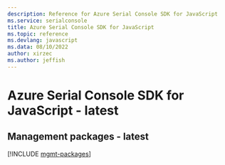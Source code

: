 ```yaml
---
description: Reference for Azure Serial Console SDK for JavaScript
ms.service: serialconsole
title: Azure Serial Console SDK for JavaScript
ms.topic: reference
ms.devlang: javascript
ms.data: 08/10/2022
author: xirzec
ms.author: jeffish
---
```

# Azure Serial Console SDK for JavaScript - latest

## Management packages - latest
[!INCLUDE [mgmt-packages](serial-console-mgmt-index.md)]